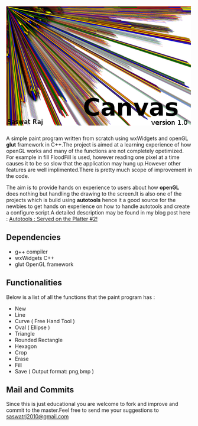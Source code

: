 # ![](https://github.com/saswatraj/Canvas/blob/master/res/canvas.png?raw=true "Canvas") 

A simple paint program written from scratch using wxWidgets and openGL __glut__ framework in C++.The project is aimed at a learning experience of how openGL works and many of the functions are not completely opetimized. For example in fill FloodFill is used, however reading one pixel at a time causes it to be so slow that the application may hung up.However other features are well implimented.There is pretty much scope of improvement in the code.

The aim is to provide hands on experience to users about how __openGL__ does nothing but handling the drawing to the screen.It is also one  of the projects which is build using __autotools__ hence it a good source for the newbies to get hands on experience on how to handle autotools and create a configure script.A detailed description may be found in my blog post here : [Autotools : Served on the Platter #2!](http://codecraftwiz.blogspot.in/2014/03/autotools-linux-served-on-platter-2.html)

## Dependencies 

* g++ compiler
* wxWidgets C++
* glut OpenGL framework

## Functionalities 

Below is a list of all the functions that the paint program has :

* New
* Line
* Curve ( Free Hand Tool )
* Oval ( Ellipse )
* Triangle
* Rounded Rectangle
* Hexagon
* Crop
* Erase
* Fill
* Save ( Output format: png,bmp )

## Mail and Commits 

Since this is just educational you are welcome to fork and improve and commit to the master.Feel free to send me your suggestions to saswatrj2010@gmail.com
